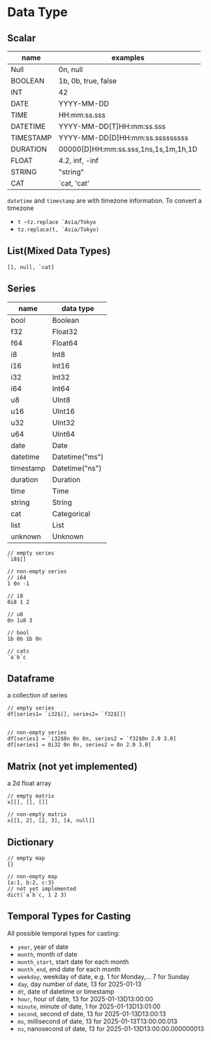 # Data Type

## Scalar

| name      | examples                             |
| --------- | ------------------------------------ |
| Null      | 0n, null                             |
| BOOLEAN   | 1b, 0b, true, false                  |
| INT       | 42                                   |
| DATE      | YYYY-MM-DD                           |
| TIME      | HH:mm:ss.sss                         |
| DATETIME  | YYYY-MM-DD[T]HH:mm:ss.sss            |
| TIMESTAMP | YYYY-MM-DD[D]HH:mm:ss.sssssssss      |
| DURATION  | 00000[D]HH:mm:ss.sss,1ns,1s,1m,1h,1D |
| FLOAT     | 4.2, inf, -inf                       |
| STRING    | "string"                             |
| CAT       | `cat, 'cat'                          |

`datetime` and `timestamp` are with timezone information. To convert a timezone

- `` t ~tz.replace `Asia/Tokyo ``
- `` tz.replace(t, `Asia/Tokyo) ``

## List(Mixed Data Types)

```
[1, null, `cat]
```

## Series

| name      | data type      |
| --------- | -------------- |
| bool      | Boolean        |
| f32       | Float32        |
| f64       | Float64        |
| i8        | Int8           |
| i16       | Int16          |
| i32       | Int32          |
| i64       | Int64          |
| u8        | UInt8          |
| u16       | UInt16         |
| u32       | UInt32         |
| u64       | UInt64         |
| date      | Date           |
| datetime  | Datetime("ms") |
| timestamp | Datetime("ns") |
| duration  | Duration       |
| time      | Time           |
| string    | String         |
| cat       | Categorical    |
| list      | List           |
| unknown   | Unknown        |

```
// empty series
`i8$[]

// non-empty series
// i64
1 0n -1

// i8
0i8 1 2

// u8
0n 1u8 3

// bool
1b 0b 1b 0n

// cats
`a`b`c
```

## Dataframe

a collection of series

```
// empty series
df[series1= `i32$[], series2= `f32$[]]


// non-empty series
df[series1 = `i32$0n 0n 0n, series2 = `f32$0n 2.0 3.0]
df[series1 = 0i32 0n 0n, series2 = 0n 2.0 3.0]
```

## Matrix (not yet implemented)

a 2d float array

```
// empty matrix
x[[], [], []]

// non-empty matrix
x[[1, 2], [2, 3], [4, null]]
```

## Dictionary

```
// empty map
{}

// non-empty map
{a:1, b:2, c:3}
// not yet implemented
dict(`a`b`c, 1 2 3)
```

## Temporal Types for Casting

All possible temporal types for casting:

- `year`, year of date
- `month`, month of date
- `month_start`, start date for each month
- `month_end`, end date for each month
- `weekday`, weekday of date, e.g. 1 for Monday,... 7 for Sunday
- `day`, day number of date, 13 for 2025-01-13
- `dt`, date of datetime or timestamp
- `hour`, hour of date, 13 for 2025-01-13D13:00:00
- `minute`, minute of date, 1 for 2025-01-13D13:01:00
- `second`, second of date, 13 for 2025-01-13D13:00:13
- `ms`, millisecond of date, 13 for 2025-01-13T13:00:00.013
- `ns`, nanosecond of date, 13 for 2025-01-13D13:00:00.000000013
